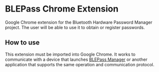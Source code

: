 # BLEPass Chrome Extension
Google Chrome extension for the Bluetooth Hardware Password Manager project. The user will be able to use it to obtain or register passwords.

## How to use
This extension must be imported into Google Chrome. It works to communicate with a device that launches [BLEPass Manager](https://github.com/Pablosanserr/BLEPassManager) or another application that supports the same operation and communication protocol.
